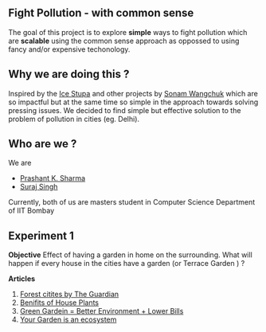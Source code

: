 ## Fight Pollution - with common sense

The goal of this project is to explore **simple** ways to fight pollution which are **scalable** using the common sense approach as oppossed to using fancy and/or expensive techonology.

## Why we are doing this ?

Inspired by the [Ice Stupa](https://www.youtube.com/watch?v=7dChiLpYifs) and other projects by [Sonam Wangchuk](https://en.wikipedia.org/wiki/Sonam_Wangchuk_(engineer)) which are so impactful but at the same time so simple in the approach towards solving pressing issues. We decided to find simple but effective solution to the problem of pollution in cities (eg. Delhi).

## Who are we ?
We are
* [Prashant K. Sharma](http://prashantksharma.com)
* [Suraj Singh](https://www.cse.iitb.ac.in/~surajsingh/)

Currently, both of us are masters student in Computer Science Department of IIT Bombay

## Experiment 1

**Objective** Effect of having a garden in home on the surrounding. What will happen if every house in the cities have a garden (or Terrace Garden ) ?

**Articles**
1. [Forest citites by The Guardian](https://www.theguardian.com/cities/2017/feb/17/forest-cities-radical-plan-china-air-pollution-stefano-boeri)
2. [Benifits of House Plants](https://wiki.nurserylive.com/t/keep-planting-to-fight-air-pollution/2132)
3. [Green Gardein = Better Environment + Lower Bills](http://theconversation.com/green-your-garden-help-the-environment-and-lower-your-bills-27090)
4. [Your Garden is an ecosystem](http://theconversation.com/birds-bees-and-bugs-your-garden-is-an-ecosystem-and-it-needs-looking-after-65226)
